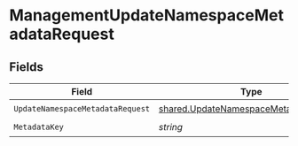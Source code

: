 # ManagementUpdateNamespaceMetadataRequest


## Fields

| Field                                                                                          | Type                                                                                           | Required                                                                                       | Description                                                                                    |
| ---------------------------------------------------------------------------------------------- | ---------------------------------------------------------------------------------------------- | ---------------------------------------------------------------------------------------------- | ---------------------------------------------------------------------------------------------- |
| `UpdateNamespaceMetadataRequest`                                                               | [shared.UpdateNamespaceMetadataRequest](../../models/shared/updatenamespacemetadatarequest.md) | :heavy_check_mark:                                                                             | N/A                                                                                            |
| `MetadataKey`                                                                                  | *string*                                                                                       | :heavy_check_mark:                                                                             | N/A                                                                                            |
